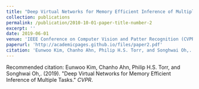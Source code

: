 ```yaml
---
title: "Deep Virtual Networks for Memory Efficient Inference of Multiple Tasks"
collection: publications
permalink: /publication/2010-10-01-paper-title-number-2
excerpt: ''
date: 2019-06-01
venue: 'IEEE Conference on Computer Vision and Patter Recognition (CVPR)'
paperurl: 'http://academicpages.github.io/files/paper2.pdf'
citation: 'Eunwoo Kim, Chanho Ahn, Philip H.S. Torr, and Songhwai Oh,. (2019). &quot;Deep Virtual Networks for Memory Efficient Inference of Multiple Tasks.&quot; <i>CVPR 1</i>.'
---
```


Recommended citation: Eunwoo Kim, Chanho Ahn, Philip H.S. Torr, and Songhwai Oh,. (2019). "Deep Virtual Networks for Memory Efficient Inference of Multiple Tasks." <i>CVPR</i>. 
